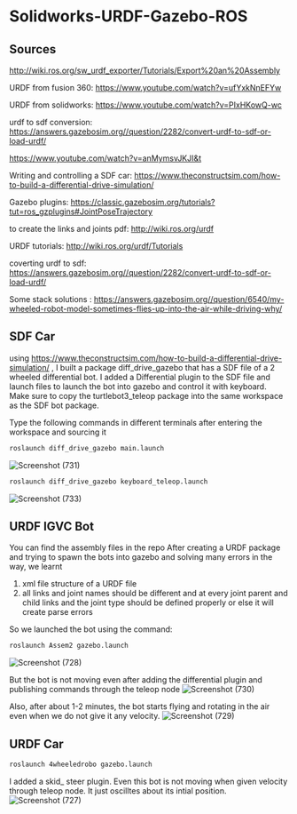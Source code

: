 # Solidworks-URDF-Gazebo-ROS

## Sources
http://wiki.ros.org/sw_urdf_exporter/Tutorials/Export%20an%20Assembly

URDF from fusion 360: https://www.youtube.com/watch?v=ufYxkNnEFYw

URDF from solidworks: https://www.youtube.com/watch?v=PIxHKowQ-wc

urdf to sdf conversion: https://answers.gazebosim.org//question/2282/convert-urdf-to-sdf-or-load-urdf/

https://www.youtube.com/watch?v=anMymsvJKJI&t

Writing and controlling a SDF car: https://www.theconstructsim.com/how-to-build-a-differential-drive-simulation/

Gazebo plugins: https://classic.gazebosim.org/tutorials?tut=ros_gzplugins#JointPoseTrajectory

to create the links and joints pdf: http://wiki.ros.org/urdf

URDF tutorials: http://wiki.ros.org/urdf/Tutorials

coverting urdf to sdf: https://answers.gazebosim.org//question/2282/convert-urdf-to-sdf-or-load-urdf/

Some stack solutions : https://answers.gazebosim.org//question/6540/my-wheeled-robot-model-sometimes-flies-up-into-the-air-while-driving-why/

## SDF Car
using https://www.theconstructsim.com/how-to-build-a-differential-drive-simulation/ , I built a package diff_drive_gazebo that has a SDF file of a 2 wheeled differential bot. I added a Differential plugin to the SDF file and launch files to launch the bot into gazebo and control it with keyboard. Make sure to copy the turtlebot3_teleop package into the same workspace as the SDF bot package.

Type the following commands in different terminals after entering the workspace and sourcing it

``` bash
roslaunch diff_drive_gazebo main.launch
```
![Screenshot (731)](https://user-images.githubusercontent.com/106007058/208167622-9aac7c00-e369-4806-9155-e1391541c268.png)


``` bash
roslaunch diff_drive_gazebo keyboard_teleop.launch
```
![Screenshot (733)](https://user-images.githubusercontent.com/106007058/208167728-d0dfa70e-5ed6-4ca0-a2b3-e1d168564f11.png)

## URDF IGVC Bot
You can find the assembly files in the repo
After creating a URDF package and trying to spawn the bots into gazebo and solving many errors in the way, we learnt 
1) xml file structure of a URDF file
2) all links and joint names should be different and at every joint parent and child links and the joint type should be defined properly or else it will create parse errors

So we launched the bot using the command:
``` bash
roslaunch Assem2 gazebo.launch
```
![Screenshot (728)](https://user-images.githubusercontent.com/106007058/208169126-54d348a3-0659-4a67-bf87-a6d8b061c3e7.png)

But the bot is not moving even after adding the differential plugin and publishing commands through the teleop node
![Screenshot (730)](https://user-images.githubusercontent.com/106007058/208169732-d5a04325-2191-465e-8f07-a265a7830369.png)

 Also, after about 1-2 minutes, the bot starts flying and rotating in the air even when we do not give it any velocity.
 ![Screenshot (729)](https://user-images.githubusercontent.com/106007058/208169918-94d2e5c6-220d-4ce8-83fd-4a0fd89a51ef.png)


## URDF Car
``` bash
roslaunch 4wheeledrobo gazebo.launch
```
I added a skid_ steer plugin. Even this bot is not moving when given velocity through teleop node. It just oscilltes about its intial position.
![Screenshot (727)](https://user-images.githubusercontent.com/106007058/208170035-9d5527ab-3e0d-4a81-945a-47b4d832d725.png)

